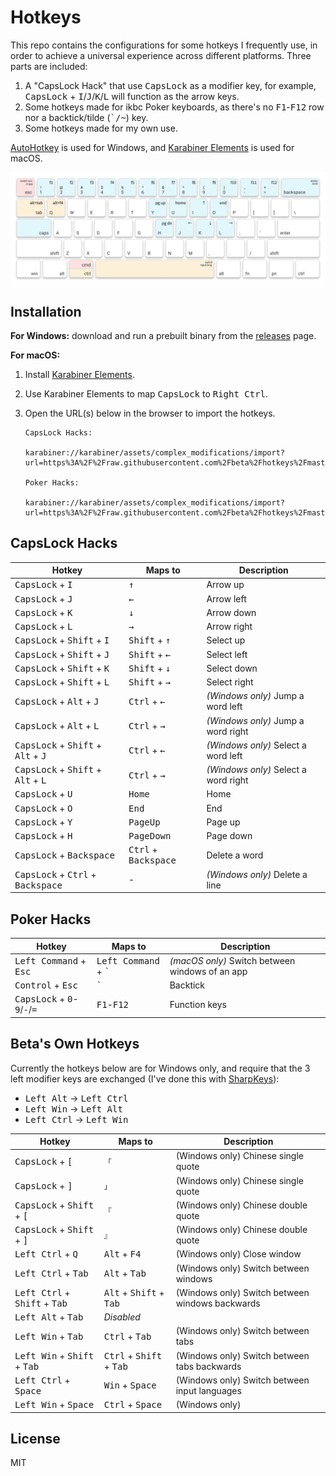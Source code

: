 # Hotkeys

This repo contains the configurations for some hotkeys I frequently use, in order to achieve a universal experience across different platforms. Three parts are included:

1. A "CapsLock Hack" that use <kbd>CapsLock</kbd> as a modifier key, for example, <kbd>CapsLock</kbd> + <kbd>I</kbd>/<kbd>J</kbd>/<kbd>K</kbd>/<kbd>L</kbd> will function as the arrow keys.
2. Some hotkeys made for ikbc Poker keyboards, as there's no <kbd>F1</kbd>-<kbd>F12</kbd> row nor a backtick/tilde (<kbd>\`/~</kbd>) key.
3. Some hotkeys made for my own use.

[AutoHotkey](https://www.autohotkey.com/) is used for Windows, and [Karabiner Elements](https://pqrs.org/osx/karabiner/index.html) is used for macOS.

![Hotkeys overview](keyboard.png)

## Installation

**For Windows:** download and run a prebuilt binary from the [releases](https://github.com/beta/hotkeys/releases) page.

**For macOS:**

1. Install [Karabiner Elements](https://pqrs.org/osx/karabiner/index.html).
2. Use Karabiner Elements to map <kbd>CapsLock</kbd> to <kbd>Right Ctrl</kbd>.
3. Open the URL(s) below in the browser to import the hotkeys.

   ```
   CapsLock Hacks:

   karabiner://karabiner/assets/complex_modifications/import?url=https%3A%2F%2Fraw.githubusercontent.com%2Fbeta%2Fhotkeys%2Fmaster%2Fkarabiner%2Fcapslock_hack.json

   Poker Hacks:

   karabiner://karabiner/assets/complex_modifications/import?url=https%3A%2F%2Fraw.githubusercontent.com%2Fbeta%2Fhotkeys%2Fmaster%2Fkarabiner%2Fpoker.json
   ```

## CapsLock Hacks

| Hotkey                                                                 | Maps to                                | Description                          |
| ---------------------------------------------------------------------- | -------------------------------------- | ------------------------------------ |
| <kbd>CapsLock</kbd> + <kbd>I</kbd>                                     | <kbd>↑</kbd>                           | Arrow up                             |
| <kbd>CapsLock</kbd> + <kbd>J</kbd>                                     | <kbd>←</kbd>                           | Arrow left                           |
| <kbd>CapsLock</kbd> + <kbd>K</kbd>                                     | <kbd>↓</kbd>                           | Arrow down                           |
| <kbd>CapsLock</kbd> + <kbd>L</kbd>                                     | <kbd>→</kbd>                           | Arrow right                          |
| <kbd>CapsLock</kbd> + <kbd>Shift</kbd> + <kbd>I</kbd>                  | <kbd>Shift</kbd> + <kbd>↑</kbd>        | Select up                            |
| <kbd>CapsLock</kbd> + <kbd>Shift</kbd> + <kbd>J</kbd>                  | <kbd>Shift</kbd> + <kbd>←</kbd>        | Select left                          |
| <kbd>CapsLock</kbd> + <kbd>Shift</kbd> + <kbd>K</kbd>                  | <kbd>Shift</kbd> + <kbd>↓</kbd>        | Select down                          |
| <kbd>CapsLock</kbd> + <kbd>Shift</kbd> + <kbd>L</kbd>                  | <kbd>Shift</kbd> + <kbd>→</kbd>        | Select right                         |
| <kbd>CapsLock</kbd> + <kbd>Alt</kbd> + <kbd>J</kbd>                    | <kbd>Ctrl</kbd> + <kbd>←</kbd>         | _(Windows only)_ Jump a word left    |
| <kbd>CapsLock</kbd> + <kbd>Alt</kbd> + <kbd>L</kbd>                    | <kbd>Ctrl</kbd> + <kbd>→</kbd>         | _(Windows only)_ Jump a word right   |
| <kbd>CapsLock</kbd> + <kbd>Shift</kbd> + <kbd>Alt</kbd> + <kbd>J</kbd> | <kbd>Ctrl</kbd> + <kbd>←</kbd>         | _(Windows only)_ Select a word left  |
| <kbd>CapsLock</kbd> + <kbd>Shift</kbd> + <kbd>Alt</kbd> + <kbd>L</kbd> | <kbd>Ctrl</kbd> + <kbd>→</kbd>         | _(Windows only)_ Select a word right |
| <kbd>CapsLock</kbd> + <kbd>U</kbd>                                     | <kbd>Home</kbd>                        | Home                                 |
| <kbd>CapsLock</kbd> + <kbd>O</kbd>                                     | <kbd>End</kbd>                         | End                                  |
| <kbd>CapsLock</kbd> + <kbd>Y</kbd>                                     | <kbd>PageUp</kbd>                      | Page up                              |
| <kbd>CapsLock</kbd> + <kbd>H</kbd>                                     | <kbd>PageDown</kbd>                    | Page down                            |
| <kbd>CapsLock</kbd> + <kbd>Backspace</kbd>                             | <kbd>Ctrl</kbd> + <kbd>Backspace</kbd> | Delete a word                        |
| <kbd>CapsLock</kbd> + <kbd>Ctrl</kbd> + <kbd>Backspace</kbd>           | -                                      | _(Windows only)_ Delete a line       |

## Poker Hacks

| Hotkey                                                                    | Maps to                                 | Description                                     |
| ------------------------------------------------------------------------- | --------------------------------------- | ----------------------------------------------- |
| <kbd>Left Command</kbd> + <kbd>Esc</kbd>                                  | <kbd>Left Command</kbd> + <kbd>\`</kbd> | _(macOS only)_ Switch between windows of an app |
| <kbd>Control</kbd> + <kbd>Esc</kbd>                                       | <kbd>\`</kbd>                           | Backtick                                        |
| <kbd>CapsLock</kbd> + <kbd>0</kbd>-<kbd>9</kbd>/<kbd>-</kbd>/<kbd>=</kbd> | <kbd>F1</kbd>-<kbd>F12</kbd>            | Function keys                                   |

## Beta's Own Hotkeys

Currently the hotkeys below are for Windows only, and require that the 3 left modifier keys are exchanged (I've done this with [SharpKeys](https://github.com/randyrants/sharpkeys)):

- <kbd>Left Alt</kbd> → <kbd>Left Ctrl</kbd>
- <kbd>Left Win</kbd> → <kbd>Left Alt</kbd>
- <kbd>Left Ctrl</kbd> → <kbd>Left Win</kbd>

| Hotkey                                                   | Maps to                                             | Description                                     |
| -------------------------------------------------------- | --------------------------------------------------- | ----------------------------------------------- |
| <kbd>CapsLock</kbd> + <kbd>[</kbd>                       | `「`                                                | (Windows only) Chinese single quote             |
| <kbd>CapsLock</kbd> + <kbd>]</kbd>                       | `」`                                                | (Windows only) Chinese single quote             |
| <kbd>CapsLock</kbd> + <kbd>Shift</kbd> + <kbd>[</kbd>    | `『`                                                | (Windows only) Chinese double quote             |
| <kbd>CapsLock</kbd> + <kbd>Shift</kbd> + <kbd>]</kbd>    | `』`                                                | (Windows only) Chinese double quote             |
| <kbd>Left Ctrl</kbd> + <kbd>Q</kbd>                      | <kbd>Alt</kbd> + <kbd>F4</kbd>                      | (Windows only) Close window                     |
| <kbd>Left Ctrl</kbd> + <kbd>Tab</kbd>                    | <kbd>Alt</kbd> + <kbd>Tab</kbd>                     | (Windows only) Switch between windows           |
| <kbd>Left Ctrl</kbd> + <kbd>Shift</kbd> + <kbd>Tab</kbd> | <kbd>Alt</kbd> + <kbd>Shift</kbd> + <kbd>Tab</kbd>  | (Windows only) Switch between windows backwards |
| <kbd>Left Alt</kbd> + <kbd>Tab</kbd>                     | _Disabled_                                          |                                                 |
| <kbd>Left Win</kbd> + <kbd>Tab</kbd>                     | <kbd>Ctrl</kbd> + <kbd>Tab</kbd>                    | (Windows only) Switch between tabs              |
| <kbd>Left Win</kbd> + <kbd>Shift</kbd> + <kbd>Tab</kbd>  | <kbd>Ctrl</kbd> + <kbd>Shift</kbd> + <kbd>Tab</kbd> | (Windows only) Switch between tabs backwards    |
| <kbd>Left Ctrl</kbd> + <kbd>Space</kbd>                  | <kbd>Win</kbd> + <kbd>Space</kbd>                   | (Windows only) Switch between input languages   |
| <kbd>Left Win</kbd> + <kbd>Space</kbd>                   | <kbd>Ctrl</kbd> + <kbd>Space</kbd>                  | (Windows only)                                  |

## License

MIT

